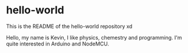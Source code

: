 # hello-world
This is the README of the hello-world repository xd

Hello, my name is Kevin, I like physics, chemestry and programming. I'm quite interested in Arduino and NodeMCU. 
